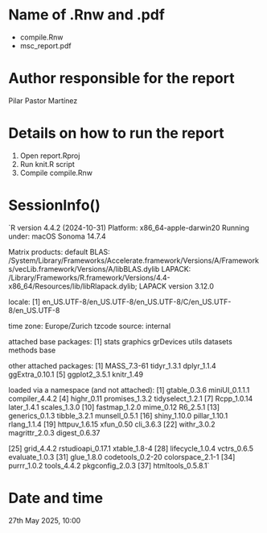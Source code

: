 # Name of .Rnw and .pdf
- compile.Rnw
- msc_report.pdf

# Author responsible for the report

Pilar Pastor Martínez

# Details on how to run the report

1. Open report.Rproj
2. Run knit.R script
3. Compile compile.Rnw

# SessionInfo()

`R version 4.4.2 (2024-10-31)
Platform: x86_64-apple-darwin20
Running under: macOS Sonoma 14.7.4

Matrix products: default
BLAS: /System/Library/Frameworks/Accelerate.framework/Versions/A/Frameworks/vecLib.framework/Versions/A/libBLAS.dylib
LAPACK: /Library/Frameworks/R.framework/Versions/4.4-x86_64/Resources/lib/libRlapack.dylib; LAPACK version 3.12.0

locale:
[1] en_US.UTF-8/en_US.UTF-8/en_US.UTF-8/C/en_US.UTF-8/en_US.UTF-8

time zone: Europe/Zurich
tzcode source: internal

attached base packages:
[1] stats graphics grDevices utils datasets methods base

other attached packages:
[1] MASS_7.3-61 tidyr_1.3.1 dplyr_1.1.4 ggExtra_0.10.1
[5] ggplot2_3.5.1 knitr_1.49

loaded via a namespace (and not attached):
[1] gtable_0.3.6 miniUI_0.1.1.1 compiler_4.4.2
[4] highr_0.11 promises_1.3.2 tidyselect_1.2.1
[7] Rcpp_1.0.14 later_1.4.1 scales_1.3.0
[10] fastmap_1.2.0 mime_0.12 R6_2.5.1
[13] generics_0.1.3 tibble_3.2.1 munsell_0.5.1
[16] shiny_1.10.0 pillar_1.10.1 rlang_1.1.4
[19] httpuv_1.6.15 xfun_0.50 cli_3.6.3
[22] withr_3.0.2 magrittr_2.0.3 digest_0.6.37

[25] grid_4.4.2 rstudioapi_0.17.1 xtable_1.8-4
[28] lifecycle_1.0.4 vctrs_0.6.5 evaluate_1.0.3
[31] glue_1.8.0 codetools_0.2-20 colorspace_2.1-1
[34] purrr_1.0.2 tools_4.4.2 pkgconfig_2.0.3
[37] htmltools_0.5.8.1`

# Date and time

27th May 2025, 10:00
